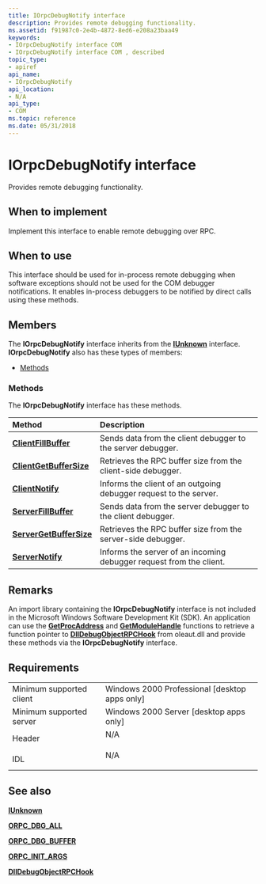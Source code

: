 ```yaml
---
title: IOrpcDebugNotify interface
description: Provides remote debugging functionality.
ms.assetid: f91987c0-2e4b-4872-8ed6-e208a23baa49
keywords:
- IOrpcDebugNotify interface COM
- IOrpcDebugNotify interface COM , described
topic_type:
- apiref
api_name:
- IOrpcDebugNotify
api_location:
- N/A
api_type:
- COM
ms.topic: reference
ms.date: 05/31/2018
---
```


# IOrpcDebugNotify interface

Provides remote debugging functionality.

## When to implement

Implement this interface to enable remote debugging over RPC.

## When to use

This interface should be used for in-process remote debugging when software exceptions should not be used for the COM debugger notifications. It enables in-process debuggers to be notified by direct calls using these methods.

## Members

The **IOrpcDebugNotify** interface inherits from the [**IUnknown**](/windows/desktop/api/Unknwn/nn-unknwn-iunknown) interface. **IOrpcDebugNotify** also has these types of members:

-   [Methods](#methods)

### Methods

The **IOrpcDebugNotify** interface has these methods.



| Method                                                              | Description                                                                    |
|:--------------------------------------------------------------------|:-------------------------------------------------------------------------------|
| [**ClientFillBuffer**](iorpcdebugnotify-clientfillbuffer.md)       | Sends data from the client debugger to the server debugger.<br/>         |
| [**ClientGetBufferSize**](iorpcdebugnotify-clientgetbuffersize.md) | Retrieves the RPC buffer size from the client-side debugger.<br/>        |
| [**ClientNotify**](iorpcdebugnotify-clientnotify.md)               | Informs the client of an outgoing debugger request to the server.<br/>   |
| [**ServerFillBuffer**](iorpcdebugnotify-serverfillbuffer.md)       | Sends data from the server debugger to the client debugger.<br/>         |
| [**ServerGetBufferSize**](iorpcdebugnotify-servergetbuffersize.md) | Retrieves the RPC buffer size from the server-side debugger.<br/>        |
| [**ServerNotify**](iorpcdebugnotify-servernotify.md)               | Informs the server of an incoming debugger request from the client.<br/> |



 

## Remarks

An import library containing the **IOrpcDebugNotify** interface is not included in the Microsoft Windows Software Development Kit (SDK). An application can use the [**GetProcAddress**](/windows/desktop/api/libloaderapi/nf-libloaderapi-getprocaddress) and [**GetModuleHandle**](/windows/desktop/api/libloaderapi/nf-libloaderapi-getmodulehandlea) functions to retrieve a function pointer to [**DllDebugObjectRPCHook**](dlldebugobjectrpchook.md) from oleaut.dll and provide these methods via the **IOrpcDebugNotify** interface.

## Requirements



|                                     |                                                                                |
|-------------------------------------|--------------------------------------------------------------------------------|
| Minimum supported client<br/> | Windows 2000 Professional \[desktop apps only\]<br/>                     |
| Minimum supported server<br/> | Windows 2000 Server \[desktop apps only\]<br/>                           |
| Header<br/>                   | <dl> <dt>N/A</dt> </dl> |
| IDL<br/>                      | <dl> <dt>N/A</dt> </dl> |



## See also

<dl> <dt>

[**IUnknown**](/windows/desktop/api/Unknwn/nn-unknwn-iunknown)
</dt> <dt>

[**ORPC\_DBG\_ALL**](orpc-dbg-all.md)
</dt> <dt>

[**ORPC\_DBG\_BUFFER**](orpc-dbg-buffer.md)
</dt> <dt>

[**ORPC\_INIT\_ARGS**](orpc-init-args.md)
</dt> <dt>

[**DllDebugObjectRPCHook**](dlldebugobjectrpchook.md)
</dt> </dl>

 

